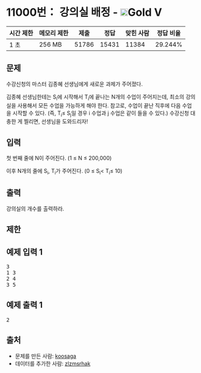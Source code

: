 # 11000번： 강의실 배정 - <img src="https://static.solved.ac/tier_small/11.svg" style="height:20px" />Gold V


| 시간 제한 | 메모리 제한 | 제출 | 정답 | 맞힌 사람 | 정답 비율 |
| --- | --- | --- | --- | --- | --- |
| 1 초 | 256 MB | 51786 | 15431 | 11384 | 29.244% |


## 문제


수강신청의 마스터 김종혜 선생님에게 새로운 과제가 주어졌다.

김종혜 선생님한테는 S<sub>i</sub>에 시작해서 T<sub>i</sub>에 끝나는 N개의 수업이 주어지는데, 최소의 강의실을 사용해서 모든 수업을 가능하게 해야 한다. 
참고로, 수업이 끝난 직후에 다음 수업을 시작할 수 있다. (즉, T<sub>i</sub>≤ S<sub>j</sub>일 경우 i 수업과 j 수업은 같이 들을 수 있다.)
수강신청 대충한 게 찔리면, 선생님을 도와드리자!




## 입력


첫 번째 줄에 N이 주어진다. (1 ≤ N ≤ 200,000)

이후 N개의 줄에 S<sub>i</sub>, T<sub>i</sub>가 주어진다. (0 ≤ S<sub>i</sub>< T<sub>i</sub>≤ 10)



## 출력


강의실의 개수를 출력하라.




## 제한




## 예제 입력 1


<pre>3
1 3
2 4
3 5
</pre>


## 예제 출력 1


<pre>2
</pre>






## 출처


- 문제를 만든 사람: [koosaga](/user/koosaga)
- 데이터를 추가한 사람: [zlzmsrhak](/user/zlzmsrhak)




